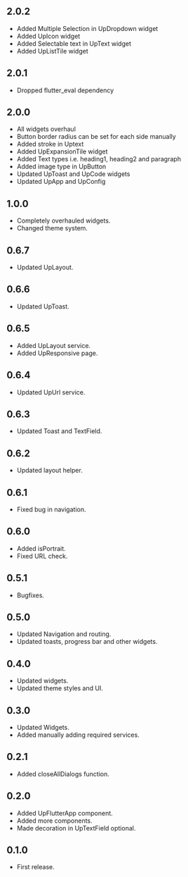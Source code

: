 ## 2.0.2

- Added Multiple Selection in UpDropdown widget
- Added UpIcon widget
- Added Selectable text in UpText widget
- Added UpListTile widget

## 2.0.1

- Dropped flutter_eval dependency

## 2.0.0

- All widgets overhaul
- Button border radius can be set for each side manually
- Added stroke in Uptext
- Added UpExpansionTile widget
- Added Text types i.e. heading1, heading2 and paragraph
- Added image type in UpButton
- Updated UpToast and UpCode widgets
- Updated UpApp and UpConfig

## 1.0.0

- Completely overhauled widgets.
- Changed theme system.

## 0.6.7

- Updated UpLayout.

## 0.6.6

- Updated UpToast.

## 0.6.5

- Added UpLayout service.
- Added UpResponsive page.

## 0.6.4

- Updated UpUrl service.

## 0.6.3

- Updated Toast and TextField.

## 0.6.2

- Updated layout helper.

## 0.6.1

- Fixed bug in navigation.

## 0.6.0

- Added isPortrait.
- Fixed URL check.

## 0.5.1

- Bugfixes.

## 0.5.0

- Updated Navigation and routing.
- Updated toasts, progress bar and other widgets.

## 0.4.0

- Updated widgets.
- Updated theme styles and UI.

## 0.3.0

- Updated Widgets.
- Added manually adding required services.

## 0.2.1

- Added closeAllDialogs function.

## 0.2.0

- Added UpFlutterApp component.
- Added more components.
- Made decoration in UpTextField optional.

## 0.1.0

- First release.
